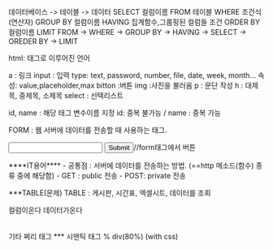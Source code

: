 데이터베이스 -> 테이블 -> 데이터
SELECT
    컬럼이름
FROM 테이블
WHERE 조건식 (연산자)
GROUP BY 컬럼이름
HAVING 집계함수,그룹핑된 컬럼들 조건
ORDER BY 컬럼이름
LIMIT
FROM -> WHERE -> GROUP BY -> HAVING -> SELECT -> OREDER BY -> LIMIT

html: 태그로 이루어진 언어

a : 링크
input : 입력
        type: text, password, number, file, date, week, month...
        속성: value,placeholder,max
bitton :버튼
img :사진을 불러옴
p : 문단 작성
h : 대제목, 중제목, 소제목
select : 선택리스트

id, name : 해당 태그 변수이름 지정
id: 중복 불가능 / name : 중복 가능

FORM : 웹 서버에 데이터를 전송할 때 사용하는 태그.
<form>
    <!-- 양식 폼 -->
    <input type = "text">
    <input type = "submit">//form태그에서 버튼
</form>
****IT용어****
    - 공통점 : 서버에 데이터를 전송하는 방법.
              (==http 메소드(함수) 종류 중에 해당함)
    - GET : public 전송
    - POST: private 전송

***TABLE(문제)
TABLE : 게시판, 시간표, 엑셀시트, 데이터를 조회
<table>
    <thead> 컬럼이온다    
    </thead>
    <tbody>데이터가온다
    </tbody>
</table>





기타 쩌리 태그
*** 시맨틱 태그 % div(80%)  (with css)
